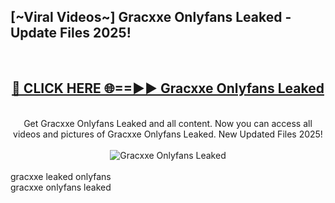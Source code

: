 <h2>[~Viral Videos~] Gracxxe Onlyfans Leaked - Update Files 2025!</h2>
<br>
<div align="center">
<h2><a href="https://betterlinks.top/A2PfLJ" rel="nofollow">🔴 CLICK HERE 🌐==►► Gracxxe Onlyfans Leaked</a></h2>
<br>
Get Gracxxe Onlyfans Leaked and all content. Now you can access all videos and pictures of Gracxxe Onlyfans Leaked. New Updated Files 2025!
<br>
<br>
<a href="https://betterlinks.top/A2PfLJ" rel="nofollow" data-target="animated-image.originalLink"><img src="https://i.ibb.co.com/WyWwxjT/player-gif2.gif" alt="Gracxxe Onlyfans Leaked" style="max-width: 100%; display: inline-block;" data-target="animated-image.originalImage"></a>
</div>
<br>
gracxxe leaked onlyfans<br>
gracxxe onlyfans leaked